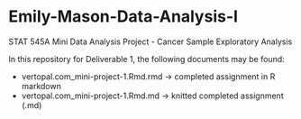# Emily-Mason-Data-Analysis-I

STAT 545A Mini Data Analysis Project - Cancer Sample Exploratory Analysis

In this repository for Deliverable 1, the following documents may be found:

- vertopal.com_mini-project-1.Rmd.rmd -> completed assignment in R markdown
- vertopal.com_mini-project-1.Rmd.md -> knitted completed assignment (.md)

